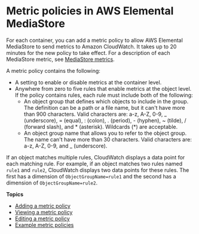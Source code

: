 # Metric policies in AWS Elemental MediaStore<a name="policies-metric"></a>

For each container, you can add a metric policy to allow AWS Elemental MediaStore to send metrics to Amazon CloudWatch\. It takes up to 20 minutes for the new policy to take effect\. For a description of each MediaStore metric, see [MediaStore metrics](monitor-with-cloudwatch-metrics.md#monitor-with-cloudwatch-metrics-for-mediastore)\.

A metric policy contains the following:
+ A setting to enable or disable metrics at the container level\.
+ Anywhere from zero to five rules that enable metrics at the object level\. If the policy contains rules, each rule must include both of the following:
  + An object group that defines which objects to include in the group\. The definition can be a path or a file name, but it can't have more than 900 characters\. Valid characters are: a\-z, A\-Z, 0\-9, \_ \(underscore\), = \(equal\), : \(colon\), \. \(period\), \- \(hyphen\), \~ \(tilde\), / \(forward slash\), and \* \(asterisk\)\. Wildcards \(\*\) are acceptable\.
  + An object group name that allows you to refer to the object group\. The name can't have more than 30 characters\. Valid characters are: a\-z, A\-Z, 0\-9, and \_ \(underscore\)\.

If an object matches multiple rules, CloudWatch displays a data point for each matching rule\. For example, if an object matches two rules named `rule1` and `rule2`, CloudWatch displays two data points for these rules\. The first has a dimension of `ObjectGroupName=rule1` and the second has a dimension of `ObjectGroupName=rule2`\.

**Topics**
+ [Adding a metric policy](policies-metric-add.md)
+ [Viewing a metric policy](policies-metric-view.md)
+ [Editing a metric policy](policies-metric-edit.md)
+ [Example metric policies](policies-metric-examples.md)